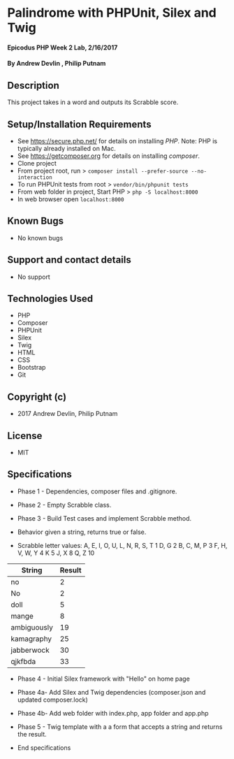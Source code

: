 # Palindrome with PHPUnit, Silex and Twig

#### Epicodus PHP Week 2 Lab, 2/16/2017

#### By Andrew Devlin , Philip Putnam

## Description

This project takes in a word and outputs its Scrabble score.

## Setup/Installation Requirements
* See https://secure.php.net/ for details on installing _PHP_.  Note: PHP is typically already installed on Mac.
* See https://getcomposer.org for details on installing _composer_.
* Clone project
* From project root, run > `composer install --prefer-source --no-interaction`
* To run PHPUnit tests from root > `vendor/bin/phpunit tests`
* From web folder in project, Start PHP > `php -S localhost:8000`
* In web browser open `localhost:8000`

## Known Bugs
* No known bugs

## Support and contact details
* No support

## Technologies Used
* PHP
* Composer
* PHPUnit
* Silex
* Twig
* HTML
* CSS
* Bootstrap
* Git

## Copyright (c)
* 2017 Andrew Devlin, Philip Putnam

## License
* MIT

## Specifications
* Phase 1 - Dependencies, composer files and .gitignore.
* Phase 2 - Empty Scrabble class.
* Phase 3 - Build Test cases and implement Scrabble method.

* Behavior given a string, returns true or false.

* Scrabble letter values:
  A, E, I, O, U, L, N, R, S, T       1
  D, G                               2
  B, C, M, P                         3
  F, H, V, W, Y                      4
  K                                  5
  J, X                               8
  Q, Z                               10

| String              | Result             |
|--------------|----------------------------|
| no         |     2|                                     
| No         |     2|  
| doll       |     5|
| mange      |     8|
| ambiguously|    19|
| kamagraphy |    25|
| jabberwock |    30|
| qjkfbda    |    33|

* Phase 4 - Initial Silex framework with "Hello" on home page
* Phase 4a- Add Silex and Twig dependencies (composer.json and updated composer.lock)
* Phase 4b- Add web folder with index.php, app folder and app.php
* Phase 5 - Twig template with a a form that accepts a string and returns the result.

* End specifications
